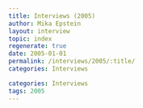 ```yaml
---
title: Interviews (2005)
author: Mika Epstein
layout: interview
topic: index
regenerate: true
date: 2005-01-01
permalink: /interviews/2005/:title/
categories: Interviews

categories: Interviews
tags: 2005
---
```

